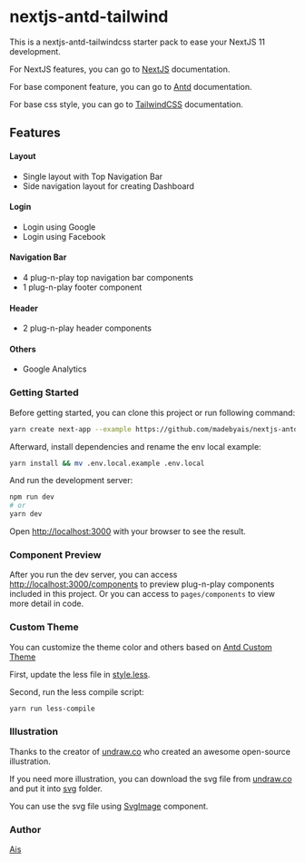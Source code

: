# nextjs-antd-tailwind

This is a nextjs-antd-tailwindcss starter pack to ease your NextJS 11 development.

For NextJS features, you can go to [NextJS](https://nextjs.org/docs/getting-started) documentation.

For base component feature, you can go to [Antd](https://ant.design/) documentation.

For base css style, you can go to [TailwindCSS](https://tailwindcss.com/) documentation.

## Features

#### Layout
- Single layout with Top Navigation Bar
- Side navigation layout for creating Dashboard

#### Login
- Login using Google
- Login using Facebook

#### Navigation Bar
- 4 plug-n-play top navigation bar components
- 1 plug-n-play footer component

#### Header
- 2 plug-n-play header components

#### Others
- Google Analytics

### Getting Started

Before getting started, you can clone this project or run following command:

```bash
yarn create next-app --example https://github.com/madebyais/nextjs-antd-tailwindcss
```

Afterward, install dependencies and rename the env local example:

```bash
yarn install && mv .env.local.example .env.local
```

And run the development server:

```bash
npm run dev
# or
yarn dev
```

Open [http://localhost:3000](http://localhost:3000) with your browser to see the result.

### Component Preview

After you run the dev server, you can access [http://localhost:3000/components](http://localhost:3000/components) to preview plug-n-play components included in this project. Or you can access to `pages/components` to view more detail in code.

### Custom Theme

You can customize the theme color and others based on [Antd Custom Theme](https://ant.design/docs/react/customize-theme)

First, update the less file in [style.less](./styles/style.less).

Second, run the less compile script:

```bash
yarn run less-compile
```

### Illustration

Thanks to the creator of [undraw.co](https://undraw.co) who created an awesome open-source illustration.

If you need more illustration, you can download the svg file from [undraw.co](https://undraw.co) and put it into [svg](./public/assets/svg) folder.

You can use the svg file using [SvgImage](./components/svg/index.tsx) component.

### Author

[Ais](https://github.com/madebyais)